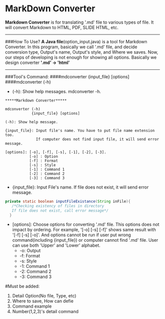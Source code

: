 MarkDown Converter
===========
**Markdown Converter** is for translating '.md' file to various types of file. It will convert Markdown to HTML, PDF, SLIDE HTML, etc.
- - - -
###How To Use?
__A Java file__(option_input.java) is a tool for Markdown Converter.
In this program, basically we call '.md' file, and decide conversion type, Output's name, Output's style, and Where we saves. Now, our steps of developing is not enough for showing all options. Basically we design converter **'.md' -> 'html'**
- - - -
###Tool's Command:
####mdconverter  {input_file} [options]
####mdconverter  (-h)
   * (-h): Show help messages. mdconverter -h.
```
*****Markdown Converter*****

mdconverter (-h)
            {input_file} [options]

(-h): Show help message.

{input_file}: Input file's name. You have to put file name extension too.
              If computer does not find input file, it will send error message.

[options]: [-o], [-f], [-s], [-1], [-2], [-3].
           [-o] : Option
           [-f] : Format
           [-s] : Style
           [-1] : Command 1
           [-2] : Command 2
           [-3] : Command 3
```
   * {input_file}: Input File's name. If file does not exist, it will send error message.
```java
private static boolean inputFileExistance(String inFile){
   /*Checking existency of files in directory
   If file does not exist, call error message*/
  }
 ```
   * [options]: Choose options for converting '.md' file. This options does not impact by ordering. For example, '[-o] [-s] [-f]' shows same result with '[-f] [-s] [-o]'. And options cannot be run if user put wrong command(including {input_file}) or computer cannot find '.md' file. User can use both 'Upper' and 'Lower' alphabet.
       * -o: Output
       * -f: Format
       * -s: Style
       * -1: Command 1
       * -2: Command 2
       * -3: Command 3

#Must be added:
 1. Detail Option(No file, Type, etc)
 2. Where to save, How can defie
 3. Command example
 4. Number(1,2,3)'s detail command
